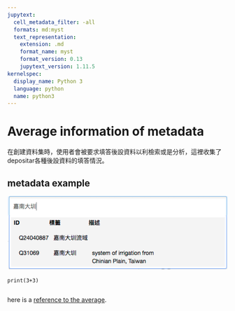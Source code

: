 ```yaml
---
jupytext:
  cell_metadata_filter: -all
  formats: md:myst
  text_representation:
    extension: .md
    format_name: myst
    format_version: 0.13
    jupytext_version: 1.11.5
kernelspec:
  display_name: Python 3
  language: python
  name: python3
---
```

# Average information of metadata
在創建資料集時，使用者會被要求填答後設資料以利檢索或是分析，這裡收集了depositar各種後設資料的填答情況。
<!-- # 這邊放一個照片示意圖 -->
## metadata example
![image info](photo/keyword_wikidata.webp)


```{code-cell}
print(3+3)
```
```{note} Notes require **no** arguments, so content can start here.
``` 
here is a [reference to the average](avr_code.ipynb).